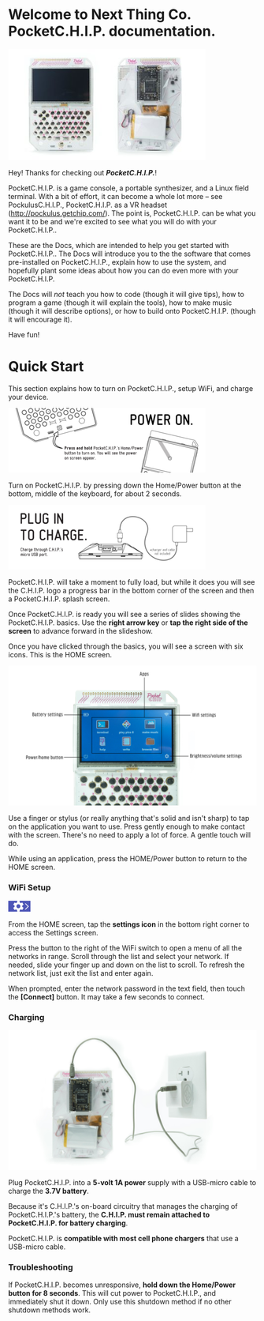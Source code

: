 # Welcome to Next Thing Co. PocketC.H.I.P. documentation.

![PocketC.H.I.P. Front](images/front-and-back.jpg)

Hey! Thanks for checking out ***PocketC.H.I.P.***!

PocketC.H.I.P. is a game console, a portable synthesizer, and a Linux field terminal. With a bit of effort, it can become a whole lot more – see PockulusC.H.I.P., PocketC.H.I.P. as a VR headset (http://pockulus.getchip.com/). The point is, PocketC.H.I.P. can be what you want it to be and we're excited to see what you will do with your PocketC.H.I.P..

These are the Docs, which are intended to help you get started with PocketC.H.I.P.. The Docs will introduce you to the the software that comes pre-installed on PocketC.H.I.P., explain how to use the system, and hopefully plant some ideas about how you can do even more with your PocketC.H.I.P.

The Docs will *not* teach you how to code (though it will give tips), how to program a game (though it will explain the tools), how to make music (though it will describe options), or how to build onto PocketC.H.I.P. (though it will encourage it).

Have fun!

# Quick Start
This section explains how to turn on PocketC.H.I.P., setup WiFi, and charge your device. 

![Step 1](images/image_1.png)

Turn on PocketC.H.I.P. by pressing down the Home/Power button at the bottom, middle of the keyboard, for about 2 seconds. 

![Step 2](images/image_2.png)

PocketC.H.I.P. will take a moment to fully load, but while it does you will see the C.H.I.P. logo a progress bar in the bottom corner of the screen and then a PocketC.H.I.P. splash screen. 

Once PocketC.H.I.P. is ready you will see a series of slides showing the PocketC.H.I.P. basics. Use the **right arrow key** or **tap the right side of the screen** to advance forward in the slideshow.

Once you have clicked through the basics, you will see a screen with six icons. This is the HOME screen. 

![Annotated HOME screen](images/home.jpg)

Use a finger or stylus (or really anything that's solid and isn't sharp) to tap on the application you want to use. Press gently enough to make contact with the screen. There's no need to apply a lot of force. A gentle touch will do.

While using  an application, press the HOME/Power button to return to the HOME screen.

### WiFi Setup

![Settings icon](images/settings-icon.jpg)

From the HOME screen, tap the **settings icon** in the bottom right corner to access the Settings screen. 

Press the button to the right of the WiFi switch to open a menu of all the networks in range. Scroll through the list and select your network. If needed, slide your finger up and down on the list to scroll. To refresh the network list, just exit the list and enter again. 

When prompted, enter the network password in the text field, then touch the **[Connect]** button. It may take a few seconds to connect.

### Charging
![image of PocketCHIP with cable plugged in](images/wall-power.jpg)

Plug PocketC.H.I.P. into a **5-volt 1A power** supply with a USB-micro cable to charge the **3.7V battery**.

Because it's C.H.I.P.'s on-board circuitry that manages the charging of PocketC.H.I.P.'s battery, the **C.H.I.P. must remain attached to PocketC.H.I.P. for battery charging**.

PocketC.H.I.P. is **compatible with most cell phone chargers** that use a USB-micro cable.

### Troubleshooting

If PocketC.H.I.P. becomes unresponsive, **hold down the Home/Power button for 8 seconds**. This will cut power to PocketC.H.I.P., and immediately shut it down. Only use this shutdown method if no other shutdown methods work.
